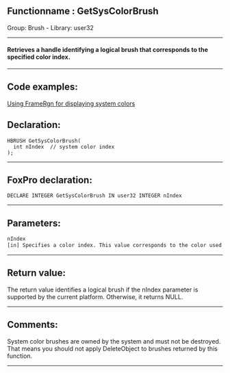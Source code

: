 <link rel="stylesheet" type="text/css" href="../../css/win32api.css">  
<link rel="stylesheet" href="https://cdnjs.cloudflare.com/ajax/libs/font-awesome/4.7.0/css/font-awesome.min.css">

## Functionname : GetSysColorBrush
Group: Brush - Library: user32    
***  


#### Retrieves a handle identifying a logical brush that corresponds to the specified color index.
***  


## Code examples:
[Using FrameRgn for displaying system colors](../../samples/sample_125.md)  

## Declaration:
```foxpro  
HBRUSH GetSysColorBrush(
  int nIndex  // system color index
);  
```  
***  


## FoxPro declaration:
```foxpro  
DECLARE INTEGER GetSysColorBrush IN user32 INTEGER nIndex  
```  
***  


## Parameters:
```txt  
nIndex
[in] Specifies a color index. This value corresponds to the color used to paint one of the window elements.  
```  
***  


## Return value:
The return value identifies a logical brush if the nIndex parameter is supported by the current platform. Otherwise, it returns NULL.  
***  


## Comments:
System color brushes are owned by the system and must not be destroyed. That means you should not apply DeleteObject to brushes returned by this function.  
  
***  

